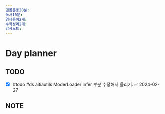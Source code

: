 ```yaml
---
맨몸운동20분: 
독서10분: 
경제용어2개: 
수학정리2개: 
감사노트: 
---
```


# Day planner




## TODO 
- [x] #todo #ds aitiautils ModerLoader infer 부분 수정해서 올리기. ✅ 2024-02-27


## NOTE
